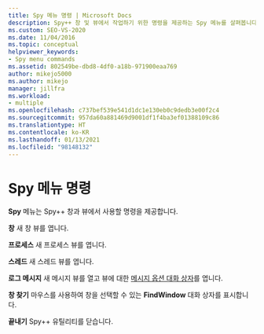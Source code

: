 ```yaml
---
title: Spy 메뉴 명령 | Microsoft Docs
description: Spy++ 창 및 뷰에서 작업하기 위한 명령을 제공하는 Spy 메뉴를 살펴봅니다. 사용할 수 있는 명령에는 창, 프로세스, 스레드, 로그 메시지, 창 찾기가 포함됩니다.
ms.custom: SEO-VS-2020
ms.date: 11/04/2016
ms.topic: conceptual
helpviewer_keywords:
- Spy menu commands
ms.assetid: 802549be-dbd8-4df0-a18b-971900eaa769
author: mikejo5000
ms.author: mikejo
manager: jillfra
ms.workload:
- multiple
ms.openlocfilehash: c737bef539e541d1dc1e130eb0c9dedb3e00f2c4
ms.sourcegitcommit: 957da60a881469d9001df1f4ba3ef01388109c86
ms.translationtype: HT
ms.contentlocale: ko-KR
ms.lasthandoff: 01/13/2021
ms.locfileid: "98148132"
---
```

# <a name="spy-menu-commands"></a>Spy 메뉴 명령
**Spy** 메뉴는 Spy++ 창과 뷰에서 사용할 명령을 제공합니다.

 **창** 새 창 뷰를 엽니다.

 **프로세스** 새 프로세스 뷰를 엽니다.

 **스레드** 새 스레드 뷰를 엽니다.

 **로그 메시지** 새 메시지 뷰를 열고 뷰에 대한 [메시지 옵션 대화 상자](../debugger/message-options-dialog-box.md)를 엽니다.

 **창 찾기** 마우스를 사용하여 창을 선택할 수 있는 **FindWindow** 대화 상자를 표시합니다.

 **끝내기** Spy++ 유틸리티를 닫습니다.
